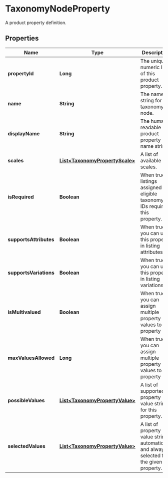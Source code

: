 

# TaxonomyNodeProperty

A product property definition.

## Properties

Name | Type | Description | Notes
------------ | ------------- | ------------- | -------------
**propertyId** | **Long** | The unique numeric ID of this product property. |  [optional]
**name** | **String** | The name string for this taxonomy node. |  [optional]
**displayName** | **String** | The human-readable product property name string. |  [optional]
**scales** | [**List&lt;TaxonomyPropertyScale&gt;**](TaxonomyPropertyScale.md) | A list of available scales. |  [optional]
**isRequired** | **Boolean** | When true, listings assigned eligible taxonomy IDs require this property. |  [optional]
**supportsAttributes** | **Boolean** | When true, you can use this property in listing attributes. |  [optional]
**supportsVariations** | **Boolean** | When true, you can use this property in listing variations. |  [optional]
**isMultivalued** | **Boolean** | When true, you can assign multiple property values to this property |  [optional]
**maxValuesAllowed** | **Long** | When true, you can assign multiple property values to this property |  [optional]
**possibleValues** | [**List&lt;TaxonomyPropertyValue&gt;**](TaxonomyPropertyValue.md) | A list of supported property value strings for this property. |  [optional]
**selectedValues** | [**List&lt;TaxonomyPropertyValue&gt;**](TaxonomyPropertyValue.md) | A list of property value strings automatically and always selected for the given property. |  [optional]



